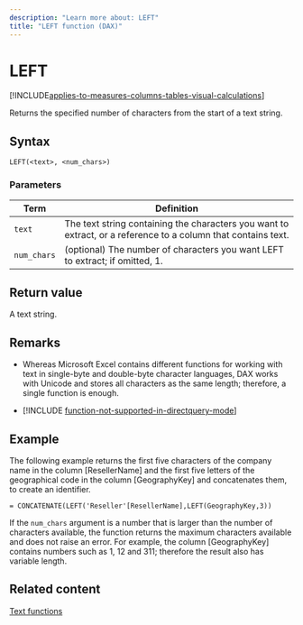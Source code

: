 ```yaml
---
description: "Learn more about: LEFT"
title: "LEFT function (DAX)"
---
```

# LEFT

[!INCLUDE[applies-to-measures-columns-tables-visual-calculations](includes/applies-to-measures-columns-tables-visual-calculations.md)]

Returns the specified number of characters from the start of a text string.

## Syntax

```dax
LEFT(<text>, <num_chars>)
```

### Parameters

|Term|Definition|
|--------|--------------|
|`text`|The text string containing the characters you want to extract, or a reference to a column that contains text.|
|`num_chars`|(optional) The number of characters you want LEFT to extract; if omitted, 1.|

## Return value

A text string.

## Remarks

- Whereas Microsoft Excel contains different functions for working with text in single-byte and double-byte character languages, DAX works with Unicode and stores all characters as the same length; therefore, a single function is enough.

- [!INCLUDE [function-not-supported-in-directquery-mode](includes/function-not-supported-in-directquery-mode.md)]

## Example

The following example returns the first five characters of the company name in the column [ResellerName] and the first five letters of the geographical code in the column [GeographyKey] and concatenates them, to create an identifier.

```dax
= CONCATENATE(LEFT('Reseller'[ResellerName],LEFT(GeographyKey,3))
```

If the `num_chars` argument is a number that is larger than the number of characters available, the function returns the maximum characters available and does not raise an error. For example, the column [GeographyKey] contains numbers such as 1, 12 and 311; therefore the result also has variable length.

## Related content

[Text functions](text-functions-dax.md)
